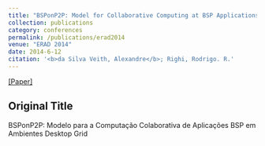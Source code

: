 ```yaml
---
title: "BSPonP2P: Model for Collaborative Computing at BSP Applications in P2P Desktop Grid"
collection: publications
category: conferences
permalink: /publications/erad2014
venue: "ERAD 2014"
date: 2014-6-12
citation: '<b>da Silva Veith, Alexandre</b>; Righi, Rodrigo. R.'
---
```

[[Paper]](http://www.lbd.dcc.ufmg.br/colecoes/erad-rs/2014/0013.pdf)

## Original Title
BSPonP2P: Modelo para a Computação Colaborativa de Aplicações BSP em Ambientes Desktop Grid

